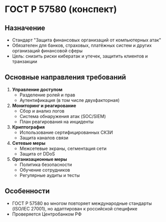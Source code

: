 # ГОСТ Р 57580 (конспект)

## Назначение
- Стандарт "Защита финансовых организаций от компьютерных атак"
- Обязателен для банков, страховых, платёжных систем и других организаций финансовой сферы
- Цель: снизить риски кибератак и утечек, защитить клиентов и транзакции

## Основные направления требований
1. **Управление доступом**
   - Разделение ролей и прав
   - Аутентификация (в том числе двухфакторная)
2. **Мониторинг и реагирование**
   - Сбор и анализ логов
   - Система обнаружения атак (SOC/SIEM)
   - План реагирования на инциденты
3. **Криптография**
   - Использование сертифицированных СКЗИ
   - Защита каналов связи
4. **Сетевые меры**
   - Межсетевые экраны, сегментация сети
   - Защита от DDoS
5. **Организационные меры**
   - Политика безопасности
   - Обучение сотрудников
   - Регулярные аудиты и тесты

## Особенности
- ГОСТ Р 57580 во многом повторяет международные стандарты (ISO/IEC 27001), но адаптирован к российской специфике
- Проверяется Центробанком РФ
